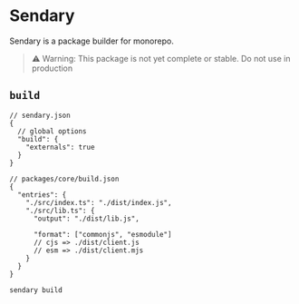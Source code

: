 # Sendary

Sendary is a package builder for monorepo.

> ⚠️ Warning: This package is not yet complete or stable. Do not use in production

## `build`

```jsonc
// sendary.json
{
  // global options
  "build": {
    "externals": true
  }
}
```

```jsonc
// packages/core/build.json
{
  "entries": {
    "./src/index.ts": "./dist/index.js",
    "./src/lib.ts": {
      "output": "./dist/lib.js",

      "format": ["commonjs", "esmodule"]
      // cjs => ./dist/client.js
      // esm => ./dist/client.mjs
    }
  }
}
```

```bash
sendary build
```
